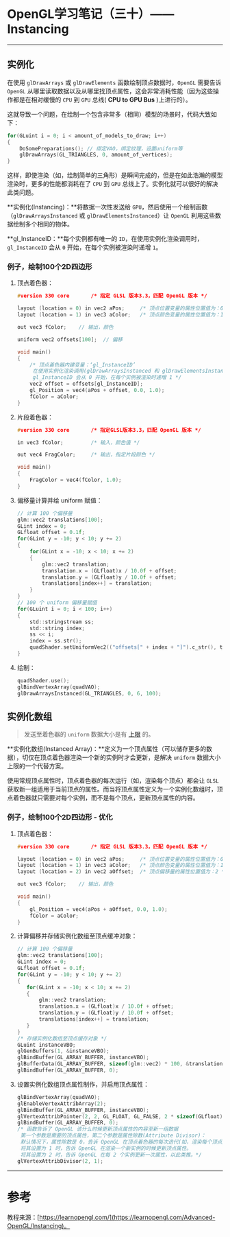 # OpenGL学习笔记（三十）—— Instancing

---

## 实例化
在使用 `glDrawArrays` 或 `glDrawElements` 函数绘制顶点数据时，`OpenGL` 需要告诉 `OpenGL` 从哪里读取数据以及从哪里找顶点属性，这会非常消耗性能（因为这些操作都是在相对缓慢的 `CPU` 到 `GPU` 总线( **CPU to GPU Bus** )上进行的）。 

这就导致一个问题，在绘制一个包含非常多（相同）模型的场景时，代码大致如下：

``` C
for(GLuint i = 0; i < amount_of_models_to_draw; i++)
{
    DoSomePreparations(); // 绑定VAO，绑定纹理，设置uniform等
    glDrawArrays(GL_TRIANGLES, 0, amount_of_vertices);
}
```
这样，即使渲染（如，绘制简单的三角形）是瞬间完成的，但是在如此浩瀚的模型渲染时，更多的性能都消耗在了 `CPU` 到 `GPU` 总线上了。实例化就可以很好的解决此类问题。

**实例化(Instancing)：**将数据一次性发送给 `GPU`，然后使用一个绘制函数（`glDrawArraysInstanced` 或 `glDrawElementsInstanced`）让 `OpenGL` 利用这些数据绘制多个相同的物体。

**gl_InstanceID：**每个实例都有唯一的 `ID`，在使用实例化渲染调用时，`gl_InstanceID` 会从 `0` 开始，在每个实例被渲染时递增 `1`。


### 例子，绘制100个2D四边形
1. 顶点着色器：

	``` C
	#version 330 core       /* 指定 GLSL 版本3.3，匹配 OpenGL 版本 */
	
	layout (location = 0) in vec2 aPos;     /* 顶点位置变量的属性位置值为：0 */
	layout (location = 1) in vec3 aColor;   /* 顶点颜色变量的属性位置值为：1 */
	
	out vec3 fColor;    // 输出，颜色
	
	uniform vec2 offsets[100];  // 偏移
	
	void main()
	{
	    /* 顶点着色器内建变量：‘gl_InstanceID’
	     在使用实例化渲染调用(glDrawArraysInstanced 和 glDrawElementsInstanced)时，
	     gl_InstanceID 会从 0 开始，在每个实例被渲染时递增 1 */
	    vec2 offset = offsets[gl_InstanceID];
	    gl_Position = vec4(aPos + offset, 0.0, 1.0);
	    fColor = aColor;
	}
	```
2. 片段着色器：

	``` C
	#version 330 core       /* 指定GLSL版本3.3，匹配 OpenGL 版本 */
	
	in vec3 fColor;         /* 输入，颜色值 */
	
	out vec4 FragColor;     /* 输出，指定片段颜色 */
	
	void main()
	{
	    FragColor = vec4(fColor, 1.0);
	}
	```
3. 偏移量计算并给 uniform 赋值：

	``` C
	// 计算 100 个偏移量
    glm::vec2 translations[100];
    GLint index = 0;
    GLfloat offset = 0.1f;
    for(GLint y = -10; y < 10; y += 2)
    {
        for(GLint x = -10; x < 10; x += 2)
        {
            glm::vec2 translation;
            translation.x = (GLfloat)x / 10.0f + offset;
            translation.y = (GLfloat)y / 10.0f + offset;
            translations[index++] = translation;
        }
    }
    // 100 个 uniform 偏移量赋值
    for(GLuint i = 0; i < 100; i++)
    {
        std::stringstream ss;
        std::string index;
        ss << i;
        index = ss.str();
        quadShader.setUniformVec2(("offsets[" + index + "]").c_str(), translations[i]);
    }
	```
4. 绘制：

	``` C
	quadShader.use();
   glBindVertexArray(quadVAO);
   glDrawArraysInstanced(GL_TRIANGLES, 0, 6, 100);
	```


## 实例化数组
> 发送至着色器的 `uniform` 数据大小是有 [上限](https://www.khronos.org/opengl/wiki/Uniform_(GLSL)#Implementation_limits) 的。

**实例化数组(Instanced Array)：**定义为一个顶点属性（可以储存更多的数据），切仅在顶点着色器渲染一个新的实例时才会更新，是解决 `uniform` 数据大小上限的一个代替方案。

使用常规顶点属性时，顶点着色器的每次运行（如，渲染每个顶点）都会让 `GLSL` 获取新一组适用于当前顶点的属性。而当将顶点属性定义为一个实例化数组时，顶点着色器就只需要对每个实例，而不是每个顶点，更新顶点属性的内容。

### 例子，绘制100个2D四边形 - 优化
1. 顶点着色器：

	``` C
	#version 330 core       /* 指定 GLSL 版本3.3，匹配 OpenGL 版本 */

	layout (location = 0) in vec2 aPos;     /* 顶点位置变量的属性位置值为：0 */
	layout (location = 1) in vec3 aColor;   /* 顶点颜色变量的属性位置值为：1 */
	layout (location = 2) in vec2 aOffset;  /* 顶点偏移量的属性位置值为：2 */
	
	out vec3 fColor;    // 输出，颜色
	
	void main()
	{	    
	    gl_Position = vec4(aPos + aOffset, 0.0, 1.0);
	    fColor = aColor;
	}
	```
2. 计算偏移并存储实例化数组至顶点缓冲对象：

	``` C
	// 计算 100 个偏移量
   glm::vec2 translations[100];
   GLint index = 0;
   GLfloat offset = 0.1f;
   for(GLint y = -10; y < 10; y += 2)
   {
       for(GLint x = -10; x < 10; x += 2)
       {
           glm::vec2 translation;
           translation.x = (GLfloat)x / 10.0f + offset;
           translation.y = (GLfloat)y / 10.0f + offset;
           translations[index++] = translation;
       }
   }
   /* 存储实例化数组至顶点缓存对象 */
   GLuint instanceVBO;
   glGenBuffers(1, &instanceVBO);
   glBindBuffer(GL_ARRAY_BUFFER, instanceVBO);
   glBufferData(GL_ARRAY_BUFFER, sizeof(glm::vec2) * 100, &translations[0], GL_STATIC_DRAW);
   glBindBuffer(GL_ARRAY_BUFFER, 0);
	```
3. 设置实例化数组顶点属性制作，并启用顶点属性：

	``` C
   glBindVertexArray(quadVAO);
   glEnableVertexAttribArray(2);
   glBindBuffer(GL_ARRAY_BUFFER, instanceVBO);
   glVertexAttribPointer(2, 2, GL_FLOAT, GL_FALSE, 2 * sizeof(GLfloat), (void*)0);
   glBindBuffer(GL_ARRAY_BUFFER, 0);
   /* 函数告诉了 OpenGL 该什么时候更新顶点属性的内容至新一组数据
     第一个参数是需要的顶点属性，第二个参数是属性除数(Attribute Divisor)：
     默认情况下，属性除数是 0，告诉 OpenGL 在顶点着色器的每次迭代(如，渲染每个顶点)时更新顶点属性。
     将其设置为 1 时，告诉 OpenGL 在渲染一个新实例的时候更新顶点属性。
     将其设置为 2 时，告诉 OpenGL 在每 2 个实例更新一次属性，以此类推。*/
   glVertexAttribDivisor(2, 1);
	```


---


# 参考
教程来源：[https://learnopengl.com/](https://learnopengl.com/Advanced-OpenGL/Instancing)。